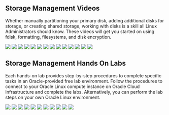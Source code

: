 ## Storage Management Videos
Whether manually partitioning your primary disk, adding additional disks for storage, or creating shared storage, working with disks is a skill all Linux Administrators should know. These videos will get you started on using fdisk, formatting, filesystems, and disk encryption.

[![](../../common/images/fdisk_tmp.png)](https://youtu.be/3edFvAXe4Hs)
[![](../../common/images/extfs_tmp.png)](https://youtu.be/fCuxJkrXf2w)
[![](../../common/images/mount_tmp.png)](https://youtu.be/2cHm9ohqZJo)
[![](../../common/images/fstab_tmp.png)](https://youtu.be/zO9kbExt3uI)
[![](../../common/images/swap_tmp.png)](https://youtu.be/rv6iXD8Iod0)
[![](../../common/images/nfsserver_tmp.png)](https://youtu.be/fnVoVzB8Px0)
[![](../../common/images/nfsexport_tmp.png)](https://youtu.be/YFeaOEgFrto)
[![](../../common/images/nfsshares_tmp.png)](https://youtu.be/Fzvb2LKJdok)
[![](../../common/images/xfs_tmp.png)](https://youtu.be/OUW1cbR-WuA)
[![](../../common/images/btrfs_tmp.png)](https://youtu.be/hu3xX3o3ciA)
[![](../../common/images/btrfssvol_tmp.png)](https://youtu.be/xH305gNQvJ8)
[![](../../common/images/snapper_tmp.png)](https://youtu.be/U3Ur9x_gZSg)
[![](../../common/images/glusterfs_tmp.png)](https://youtu.be/N7BeDUOcKg4)
[![](../../common/images/lvm_tmp.png)](https://youtu.be/2ebupdOpOn8)

## Storage Management Hands On Labs
Each hands-on lab provides step-by-step procedures to complete specific tasks in an Oracle-provided free lab environment. Follow the procedures to connect to your Oracle Linux compute instance on Oracle Cloud Infrastructure and complete the labs. Alternatively, you can perform the lab steps on your own Oracle Linux environment.

[![](../../common/images/filesystems_lab.png)](https://luna.oracle.com/lab/bbfe7177-f27a-42f5-97cf-95b7027efa26)
[![](../../common/images/lvm_lab.png)](https://luna.oracle.com/lab/545675ec-9c52-42a5-b823-a7efb1ed237c)
[![](../../common/images/autofs_lab.png)](https://luna.oracle.com/lab/5847ea10-bead-4dda-be13-72b55551f6a2)
[![](../../common/images/nfsserver_lab.png)](https://luna.oracle.com/lab/3e7b391f-db29-405d-85bc-b70ad5753dd4)
[![](../../common/images/diskencryt_lab.png)](https://luna.oracle.com/lab/e348bfed-8e08-4b12-8114-74e87eb12497)
[![](../../common/images/gluster_lab.png)](https://luna.oracle.com/lab/4de49ca0-6b00-4c69-95a7-a60a4b21ab78)
[![](../../common/images/btrfs_lab.png)](https://luna.oracle.com/lab/03f1fb2b-d4ef-4d1e-8a12-793cb3e3ffd8)
[![](../../common/images/hanfsserver_lab.png)](https://luna.oracle.com/lab/2bf5d9a2-7afc-4286-97ef-386427e3ebea)
[![](../../common/images/raidlvm_lab.png)](https://luna.oracle.com/lab/2edede28-75f0-4046-8567-4cfd1596f931)
[![](../../common/images/swraid_lab.png)](https://luna.oracle.com/lab/2c5aab94-cacb-4978-b0c9-aca5c953f6e4)
[![](../../common/images/vg_lab.png)](https://luna.oracle.com/lab/ee495d1a-4e00-4d77-9719-2f27591d1ecd)

